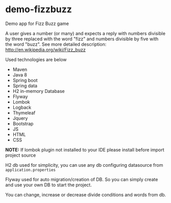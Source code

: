 # demo-fizzbuzz
Demo app for Fizz Buzz game

A user gives a number (or many) and expects a reply with numbers divisible by three replaced with the word "fizz" and numbers divisible by five with the word "buzz".
See more detailed description: http://en.wikipedia.org/wiki/Fizz_buzz


Used technologies are below
- Maven
- Java 8
- Spring boot
- Spring data
- H2 in-memory Database
- Flyway
- Lombok
- Logback
- Thymeleaf
- Jquery
- Bootstrap
- JS
- HTML
- CSS

**NOTE:** If lombok plugin not installed to your IDE please install before import project source

H2 db used for simplicity, you can use any db configuring datasource from `application.properties`

Flyway used for auto migration/creation of DB. So you can simply create and use your own DB to start the project.

You can change, increase or decrease divide conditions and words from db.
